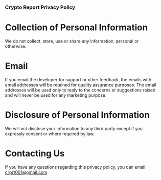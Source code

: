 ### Crypto Report Privacy Policy

# Collection of Personal Information

We do not collect, store, use or share any information, personal or otherwise.

# Email

If you email the developer for support or other feedback, the emails with email addresses will be retained for quality assurance purposes. The email addresses will be used only to reply to the concerns or suggestions raised and will never be used for any marketing purpose.

# Disclosure of Personal Information

We will not disclose your information to any third party except if you expressly consent or where required by law.

# Contacting Us

If you have any questions regarding this privacy policy, you can email crprt001@gmail.com
